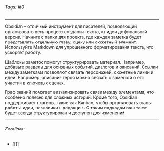###### Tags:  #t0
___
Obsidian – отличный инструмент для писателей, позволяющий организовать весь процесс создания текста, от идеи до финальной версии. Начните с папки для проекта, где каждая заметка будет представлять отдельную главу, сцену или сюжетный элемент. Используйте Markdown для упрощенного форматирования текста, что ускоряет работу.

Шаблоны заметок помогут структурировать материал. Например, добавьте разделы для основных событий, диалогов и описаний. Ссылки между заметками позволяют связать персонажей, сюжетные линии и идеи. Например, описание героя можно связать с заметкой о его участии в ключевых сценах.

Граф знаний помогает визуализировать связи между элементами, что особенно полезно для сложных историй. Кроме того, Obsidian поддерживает плагины, такие как Kanban, чтобы организовать этапы работы: идеи, черновики и редакцию. С таким подходом ваш текст будет всегда структурирован и доступен для изменений.
___
###### Zerolinks: 
- [[]]